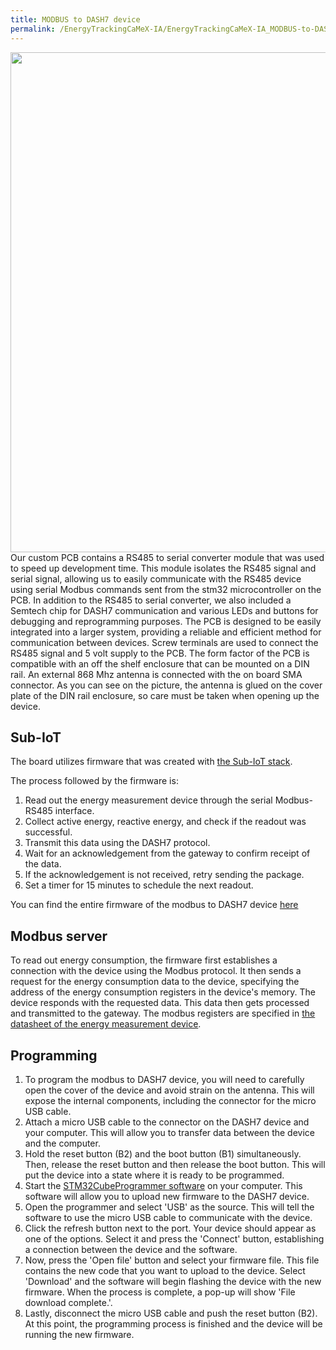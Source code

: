 ```yaml
---
title: MODBUS to DASH7 device
permalink: /EnergyTrackingCaMeX-IA/EnergyTrackingCaMeX-IA_MODBUS-to-DASH7/
---
```

<img src="{{ site.baseurl }}\assets\img\energyTrackingCaMeX-IA\DASH7_MODBUS1.jpeg" width="800"/>
Our custom PCB contains a RS485 to serial converter module that was used to speed up development time. This module isolates the RS485 signal and serial signal, allowing us to easily communicate with the RS485 device using serial Modbus commands sent from the stm32 microcontroller on the PCB. In addition to the RS485 to serial converter, we also included a Semtech chip for DASH7 communication and various LEDs and buttons for debugging and reprogramming purposes. The PCB is designed to be easily integrated into a larger system, providing a reliable and efficient method for communication between devices. Screw terminals are used to connect the RS485 signal and 5 volt supply to the PCB. The form factor of the PCB is compatible with an off the shelf enclosure that can be mounted on a DIN rail. An external 868 Mhz antenna is connected with the on board SMA connector. As you can see on the picture, the antenna is glued on the cover plate of the DIN rail enclosure, so care must be taken when opening up the device.


## Sub-IoT

The board utilizes firmware that was created with [the Sub-IoT stack](https://sub-iot.github.io/Sub-IoT-Stack/). 

The process followed by the firmware is:

1. Read out the energy measurement device through the serial Modbus-RS485 interface.
1. Collect active energy, reactive energy, and check if the readout was successful.
1. Transmit this data using the DASH7 protocol.
1. Wait for an acknowledgement from the gateway to confirm receipt of the data.
1. If the acknowledgement is not received, retry sending the package.
1. Set a timer for 15 minutes to schedule the next readout.

You can find the entire firmware of the modbus to DASH7 device [here](https://github.com/Liquibit/EnergyTrackingCaMeX-IA/tree/main/DASH7-firmwares)

## Modbus server

To read out energy consumption, the firmware first establishes a connection with the device using the Modbus protocol. It then sends a request for the energy consumption data to the device, specifying the address of the energy consumption registers in the device's memory. The device responds with the requested data. This data then gets processed and transmitted to the gateway.
The modbus registers are specified in [the datasheet of the energy measurement device](https://www.accuenergy.com/products/acurev-1310-din-rail-power-energy-meter/).

## Programming

1. To program the modbus to DASH7 device, you will need to carefully open the cover of the device and avoid strain on the antenna. This will expose the internal components, including the connector for the micro USB cable.
1. Attach a micro USB cable to the connector on the DASH7 device and your computer. This will allow you to transfer data between the device and the computer.
1. Hold the reset button (B2) and the boot button (B1) simultaneously. Then, release the reset button and then release the boot button. This will put the device into a state where it is ready to be programmed.
1. Start the [STM32CubeProgrammer software](https://www.st.com/en/development-tools/stm32cubeprog.html) on your computer. This software will allow you to upload new firmware to the DASH7 device.
1. Open the programmer and select 'USB' as the source. This will tell the software to use the micro USB cable to communicate with the device.
1. Click the refresh button next to the port. Your device should appear as one of the options. Select it and press the 'Connect' button, establishing a connection between the device and the software.
1. Now, press the 'Open file' button and select your firmware file. This file contains the new code that you want to upload to the device. Select 'Download' and the software will begin flashing the device with the new firmware. When the process is complete, a pop-up will show 'File download complete.'.
1. Lastly, disconnect the micro USB cable and push the reset button (B2). At this point, the programming process is finished and the device will be running the new firmware.
